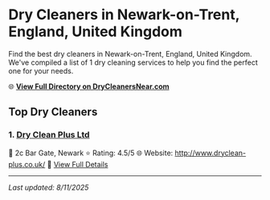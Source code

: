 # Dry Cleaners in Newark-on-Trent, England, United Kingdom

Find the best dry cleaners in Newark-on-Trent, England, United Kingdom. We've compiled a list of 1 dry cleaning services to help you find the perfect one for your needs.

🌐 **[View Full Directory on DryCleanersNear.com](https://drycleanersnear.com/city/United%20Kingdom/England/Newark-on-Trent)**

## Top Dry Cleaners

### 1. [Dry Clean Plus Ltd](https://drycleanersnear.com/dryCleaner/689167022c4a23913ff116d0/dry-clean-plus-ltd)
📍 2c Bar Gate, Newark
⭐ Rating: 4.5/5
🌐 Website: http://www.dryclean-plus.co.uk/
🔗 [View Full Details](https://drycleanersnear.com/dryCleaner/689167022c4a23913ff116d0/dry-clean-plus-ltd)


---

*Last updated: 8/11/2025*
